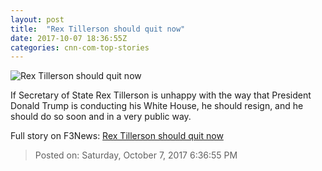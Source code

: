 ```yaml
---
layout: post
title:  "Rex Tillerson should quit now"
date: 2017-10-07 18:36:55Z
categories: cnn-com-top-stories
---
```


![Rex Tillerson should quit now](http://i2.cdn.cnn.com/cnnnext/dam/assets/171006163701-tillerson-may-be-out-super-tease.jpg)

If Secretary of State Rex Tillerson is unhappy with the way that President Donald Trump is conducting his White House, he should resign, and he should do so soon and in a very public way.


Full story on F3News: [Rex Tillerson should quit now](http://www.f3nws.com/n/BGqfaH)

> Posted on: Saturday, October 7, 2017 6:36:55 PM
